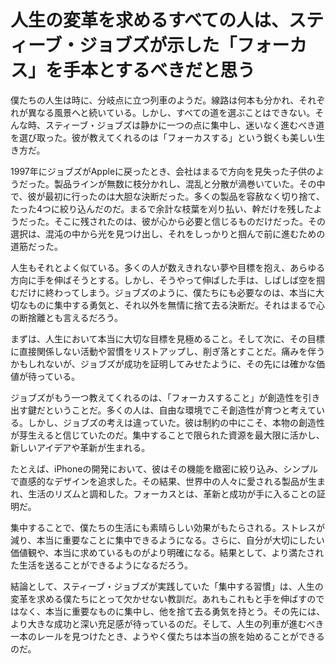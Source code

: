 # 人生の変革を求めるすべての人は、スティーブ・ジョブズが示した「フォーカス」を手本とするべきだと思う

僕たちの人生は時に、分岐点に立つ列車のようだ。線路は何本も分かれ、それぞれが異なる風景へと続いている。しかし、すべての道を選ぶことはできない。そんな時、スティーブ・ジョブズは静かに一つの点に集中し、迷いなく進むべき道を選び取った。彼が教えてくれるのは「フォーカスする」という鋭くも美しい生き方だ。

1997年にジョブズがAppleに戻ったとき、会社はまるで方向を見失った子供のようだった。製品ラインが無数に枝分かれし、混乱と分散が渦巻いていた。その中で、彼が最初に行ったのは大胆な決断だった。多くの製品を容赦なく切り捨て、たった4つに絞り込んだのだ。まるで余計な枝葉を刈り払い、幹だけを残したようだった。そこに残されたのは、彼が心から必要と信じるものだけだった。その選択は、混沌の中から光を見つけ出し、それをしっかりと掴んで前に進むための道筋だった。

人生もそれとよく似ている。多くの人が数えきれない夢や目標を抱え、あらゆる方向に手を伸ばそうとする。しかし、そうやって伸ばした手は、しばしば空を掴むだけに終わってしまう。ジョブズのように、僕たちにも必要なのは、本当に大切なものに集中する勇気と、それ以外を無情に捨て去る決断だ。それはまるで心の断捨離とも言えるだろう。

まずは、人生において本当に大切な目標を見極めること。そして次に、その目標に直接関係しない活動や習慣をリストアップし、削ぎ落とすことだ。痛みを伴うかもしれないが、ジョブズが成功を証明してみせたように、その先には確かな価値が待っている。

ジョブズがもう一つ教えてくれるのは、「フォーカスすること」が創造性を引き出す鍵だということだ。多くの人は、自由な環境でこそ創造性が育つと考えている。しかし、ジョブズの考えは違っていた。彼は制約の中にこそ、本物の創造性が芽生えると信じていたのだ。集中することで限られた資源を最大限に活かし、新しいアイデアや革新が生まれる。

たとえば、iPhoneの開発において、彼はその機能を緻密に絞り込み、シンプルで直感的なデザインを追求した。その結果、世界中の人々に愛される製品が生まれ、生活のリズムと調和した。フォーカスとは、革新と成功が手に入ることの証明だ。

集中することで、僕たちの生活にも素晴らしい効果がもたらされる。ストレスが減り、本当に重要なことに集中できるようになる。さらに、自分が大切にしたい価値観や、本当に求めているものがより明確になる。結果として、より満たされた生活を送ることができるようになるだろう。

結論として、スティーブ・ジョブズが実践していた「集中する習慣」は、人生の変革を求める僕たちにとって欠かせない教訓だ。あれもこれもと手を伸ばすのではなく、本当に重要なものに集中し、他を捨て去る勇気を持とう。その先には、より大きな成功と深い充足感が待っているのだ。そして、人生の列車が進むべき一本のレールを見つけたとき、ようやく僕たちは本当の旅を始めることができるのだ。
